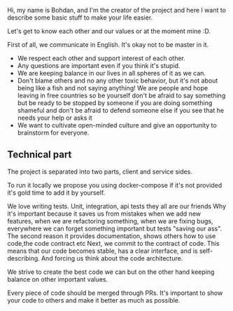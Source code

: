 Hi, my name is Bohdan, and I'm the creator of the project and here I want to describe some basic stuff
to make your life easier.

Let's get to know each other and our values or at the moment mine :D.

First of all, we communicate in English. It's okay not to be master in it.

* We respect each other and support interest of each other.
* Any questions are important even if you think it's stupid.
* We are keeping balance in our lives in all spheres of it as we can.
* Don't blame others and no any other toxic behavior,
  but it's not about being like a fish and not saying anything! We are people and hope leaving in free countries so be
  yourself
  don't be afraid to say something but be ready to be stopped by someone
  if you are doing something shameful and
  don't be afraid to defend someone else if you see that he needs your help or asks it
* We want to cultivate open-minded culture and give an opportunity to brainstorm for everyone.

## Technical part

The project is separated into two parts, client and service sides.

To run it locally we propose you using docker-compose if it's not provided it's gold time to add it by yourself.

We love writing tests. Unit, integration, api tests they all are our friends
Why it's important because it saves us from mistakes when we add new features,
when we are refactoring something, when we are fixing bugs, everywhere we can
forget something important but tests "saving our ass".
The second reason it provides documentation, shows others how to use code,the code contract etc
Next, we commit to the contract of code.
This means that our code becomes stable, has a clear interface, and is self-describing. And forcing us think about the
code architecture.

We strive to create the best code we can but on the other hand keeping balance on other important values.

Every piece of code should be merged through PRs.
It's important to show your code to others and make it better as much as possible.
